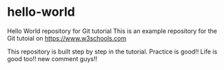 # hello-world
Hello World repository for Git tutorial
This is an example repository for the Git tutoial on https://www.w3schools.com

This repository is built step by step in the tutorial.
Practice is good!!
Life is good too!!
new comment guys!!